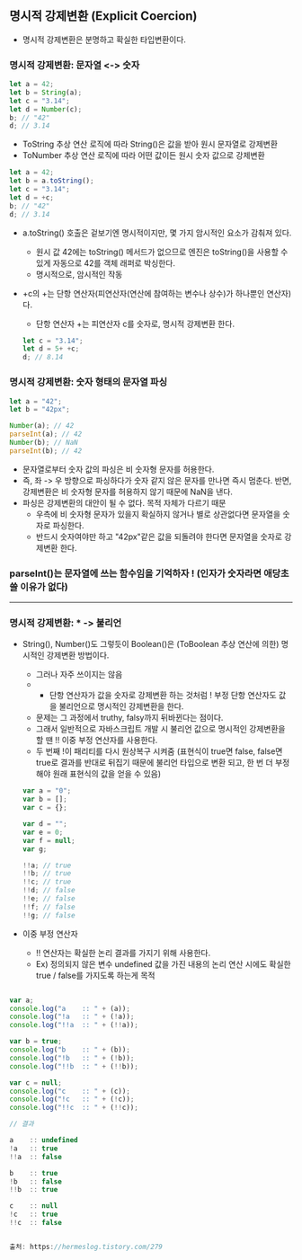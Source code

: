 ## 명시적 강제변환 (Explicit Coercion)

- 명시적 강제변환은 분명하고 확실한 타입변환이다.

### 명시적 강제변환: 문자열 <-> 숫자

```Javascript
let a = 42;
let b = String(a);
let c = "3.14";
let d = Number(c);
b; // "42"
d; // 3.14
```

- ToString 추상 연산 로직에 따라 String()은 값을 받아 원시 문자열로 강제변환
- ToNumber 추상 연산 로직에 따라 어떤 값이든 원시 숫자 값으로 강제변환

```Javascript
let a = 42;
let b = a.toString();
let c = "3.14";
let d = +c;
b; // "42"
d; // 3.14
```

- a.toString() 호출은 겉보기엔 명시적이지만, 몇 가지 암시적인 요소가 감춰져 있다.

  - 원시 값 42에는 toString() 메서드가 없으므로 엔진은 toString()을 사용할 수 있게 자동으로 42를 객체 래퍼로 박싱한다.
  - 명시적으로, 암시적인 작동

- +c의 +는 단항 연산자(피연산자(연산에 참여하는 변수나 상수)가 하나뿐인 연산자)다.
  - 단항 연산자 +는 피연산자 c를 숫자로, 명시적 강제변환 한다.
  ```Javascript
  let c = "3.14";
  let d = 5+ +c;
  d; // 8.14
  ```

### 명시적 강제변환: 숫자 형태의 문자열 파싱

```Javascript
let a = "42";
let b = "42px";

Number(a); // 42
parseInt(a); // 42
Number(b); // NaN
parseInt(b); // 42

```

- 문자열로부터 숫자 값의 파싱은 비 숫자형 문자를 허용한다.
- 즉, 좌 -> 우 방향으로 파싱하다가 숫자 같지 않은 문자를 만나면 즉시 멈춘다. 반면, 강제변환은 비 숫자형 문자를 허용하지 않기 때문에 NaN을 낸다.
- 파싱은 강제변환의 대안이 될 수 없다. 목적 자체가 다르기 때문
  - 우측에 비 숫자형 문자가 있을지 확실하지 않거나 별로 상관없다면 문자열을 숫자로 파싱한다.
  - 반드시 숫자여야만 하고 "42px"같은 값을 되돌려야 한다면 문자열을 숫자로 강제변환 한다.

### parseInt()는 문자열에 쓰는 함수임을 기억하자 ! (인자가 숫자라면 애당초 쓸 이유가 없다)

---

### 명시적 강제변환: \* -> 불리언

- String(), Number()도 그렇듯이 Boolean()은 (ToBoolean 추상 연산에 의한) 명시적인 강제변환 방법이다.

  - 그러나 자주 쓰이지는 않음
  - - 단항 연산자가 값을 숫자로 강제변환 하는 것처럼 ! 부정 단항 연산자도 값을 불리언으로 명시적인 강제변환을 한다.
  - 문제는 그 과정에서 truthy, falsy까지 뒤바뀐다는 점이다.
  - 그래서 일반적으로 자바스크립트 개발 시 불리언 값으로 명시적인 강제변환을 할 땐 !! 이중 부정 연산자를 사용한다.
  - 두 번째 !이 패리티를 다시 원상복구 시켜줌 (표현식이 true면 false, false면 true로 결과를 반대로 뒤집기 때문에 불리언 타입으로 변환 되고,
    한 번 더 부정해야 원래 표현식의 값을 얻을 수 있음)

  ```Javascript
  var a = "0";
  var b = [];
  var c = {};

  var d = "";
  var e = 0;
  var f = null;
  var g;

  !!a; // true
  !!b; // true
  !!c; // true
  !!d; // false
  !!e; // false
  !!f; // false
  !!g; // false
  ```

- 이중 부정 연산자
  - !! 연산자는 확실한 논리 결과를 가지기 위해 사용한다.
  - Ex) 정의되지 않은 변수 undefined 값을 가진 내용의 논리 연산 시에도 확실한 true / false를 가지도록 하는게 목적

```Javascript

var a;
console.log("a    :: " + (a));
console.log("!a   :: " + (!a));
console.log("!!a  :: " + (!!a));

var b = true;
console.log("b    :: " + (b));
console.log("!b   :: " + (!b));
console.log("!!b  :: " + (!!b));

var c = null;
console.log("c    :: " + (c));
console.log("!c   :: " + (!c));
console.log("!!c  :: " + (!!c));

// 결과

a    :: undefined
!a   :: true
!!a  :: false

b    :: true
!b   :: false
!!b  :: true

c    :: null
!c   :: true
!!c  :: false


출처: https://hermeslog.tistory.com/279

```
